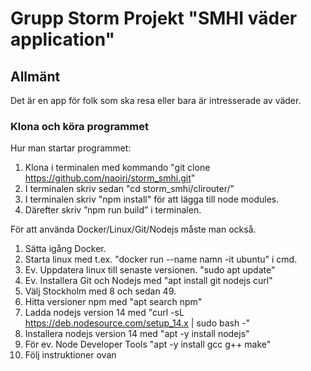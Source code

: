 

# Grupp Storm Projekt "SMHI väder application"

## Allmänt

Det är en app för folk som ska resa eller bara är intresserade av väder.

### Klona och köra programmet

Hur man startar programmet:
1. Klona i terminalen med kommando "git clone https://github.com/naoiri/storm_smhi.git"
2. I terminalen skriv sedan "cd storm_smhi/clirouter/”
3. I terminalen skriv "npm install" för att lägga till node modules.
4. Därefter skriv ”npm run build” i terminalen.


För att använda Docker/Linux/Git/Nodejs måste man också.
1. Sätta igång Docker.
2. Starta linux med t.ex. "docker run --name namn -it ubuntu" i cmd.
3. Ev. Uppdatera linux till senaste versionen. "sudo apt update"
4. Ev. Installera Git och Nodejs med "apt install git nodejs curl"
5. Välj Stockholm med 8 och sedan 49.
6. Hitta versioner npm med "apt search npm"
7. Ladda nodejs version 14 med "curl -sL https://deb.nodesource.com/setup_14.x | sudo bash -"
8. Installera nodejs version 14 med "apt -y install nodejs"
9. För ev. Node Developer Tools "apt -y install gcc g++ make" 
10. Följ instruktioner ovan
